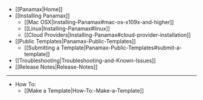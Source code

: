 * [[Panamax|Home]]
* [[Installing Panamax]]
  * [[Mac OSX|Installing-Panamax#mac-os-x109x-and-higher]]
  * [[Linux|Installing-Panamax#linux]]
  * [[Cloud Providers|Installing-Panamax#cloud-provider-installation]] 
* [[Public Templates|Panamax-Public-Templates]]
  * [[Submitting a Template|Panamax-Public-Templates#submit-a-template]]
* [[Troubleshooting|Troubleshooting-and-Known-Issues]]
* [[Release Notes|Release-Notes]]

***

* How To:
  * [[Make a Template|How-To:-Make-a-Template]]